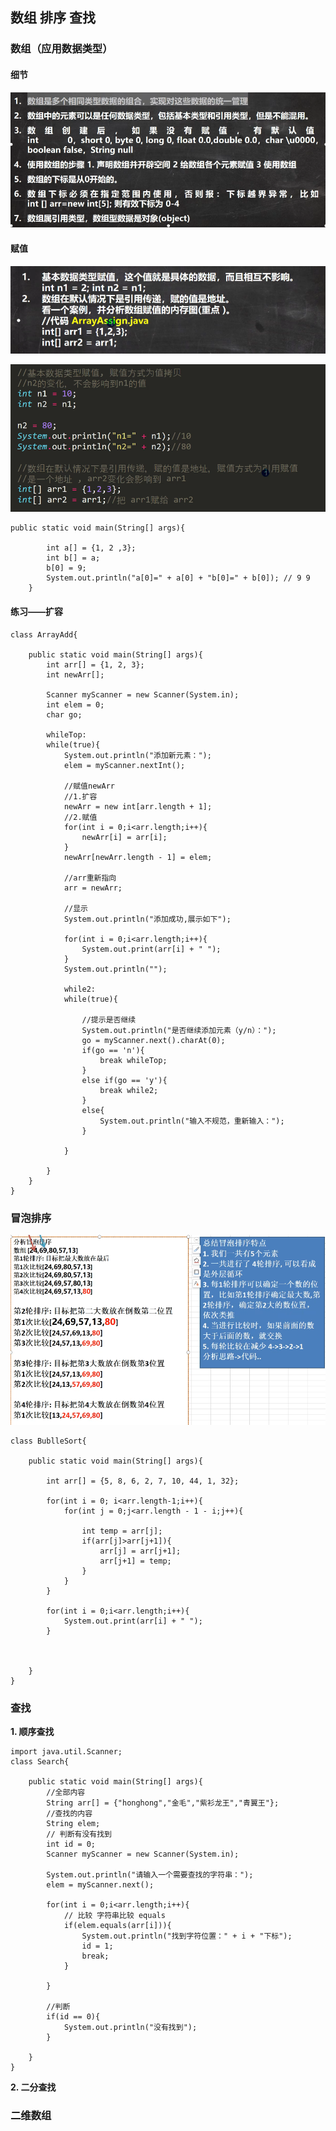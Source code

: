 ## 数组 排序 查找
### 数组（应用数据类型）
#### 细节
![输入图片说明](/imgs/2024-07-10/UZ2FF6g3qn2Ikpkt.png)

#### 赋值
![输入图片说明](/imgs/2024-07-10/xCjpgZo1l9NonAV3.png)

![输入图片说明](/imgs/2024-07-10/ANOhZnG9pqVVeWbC.png)

```
public static void main(String[] args){

		int a[] = {1, 2 ,3};
		int b[] = a;
		b[0] = 9;
		System.out.println("a[0]=" + a[0] + "b[0]=" + b[0]); // 9 9
	}
```

#### 练习——扩容
```
class ArrayAdd{

	public static void main(String[] args){
		int arr[] = {1, 2, 3};
		int newArr[];

		Scanner myScanner = new Scanner(System.in);
		int elem = 0;
		char go;

		whileTop:
		while(true){
			System.out.println("添加新元素：");
			elem = myScanner.nextInt();

			//赋值newArr
			//1.扩容
			newArr = new int[arr.length + 1];
			//2.赋值
			for(int i = 0;i<arr.length;i++){
				newArr[i] = arr[i];
			}
			newArr[newArr.length - 1] = elem;

			//arr重新指向
			arr = newArr;

			//显示
			System.out.println("添加成功,展示如下");

			for(int i = 0;i<arr.length;i++){
				System.out.print(arr[i] + " ");
			}
			System.out.println("");

			while2:
			while(true){

				//提示是否继续
				System.out.println("是否继续添加元素（y/n）：");
				go = myScanner.next().charAt(0);
				if(go == 'n'){
					break whileTop;
				}
				else if(go == 'y'){
					break while2;
				}
				else{
					System.out.println("输入不规范，重新输入：");
				}

			}

		}
	}
}
```
### 冒泡排序

![输入图片说明](/imgs/2024-07-10/h8oZQlJ01THViuBs.png)

```
class BublleSort{

	public static void main(String[] args){

		int arr[] = {5, 8, 6, 2, 7, 10, 44, 1, 32};

		for(int i = 0; i<arr.length-1;i++){
			for(int j = 0;j<arr.length - 1 - i;j++){

				int temp = arr[j];
				if(arr[j]>arr[j+1]){
					arr[j] = arr[j+1];
					arr[j+1] = temp;
				}
			}
		}
		
		for(int i = 0;i<arr.length;i++){
			System.out.print(arr[i] + " ");
		}
		


	}
}
```

### 查找

**1. 顺序查找**
```
import java.util.Scanner;
class Search{

	public static void main(String[] args){
		//全部内容
		String arr[] = {"honghong","金毛","紫衫龙王","青翼王"};
		//查找的内容
		String elem;
		// 判断有没有找到
		int id = 0;
		Scanner myScanner = new Scanner(System.in);

		System.out.println("请输入一个需要查找的字符串：");
		elem = myScanner.next();

		for(int i = 0;i<arr.length;i++){
			// 比较 字符串比较 equals
			if(elem.equals(arr[i])){
				System.out.println("找到字符位置：" + i + "下标");
				id = 1;				
				break;
			}
			
		}

		//判断
		if(id == 0){
			System.out.println("没有找到");
		}

	}
}
```

**2. 二分查找**

### 二维数组

<!--stackedit_data:
eyJoaXN0b3J5IjpbLTEyMzk0OTcwNTEsMzYwMzA2Nzk0LC0yMT
A3MDYwMjgyLC0yMTIzMDYxNzY4XX0=
-->